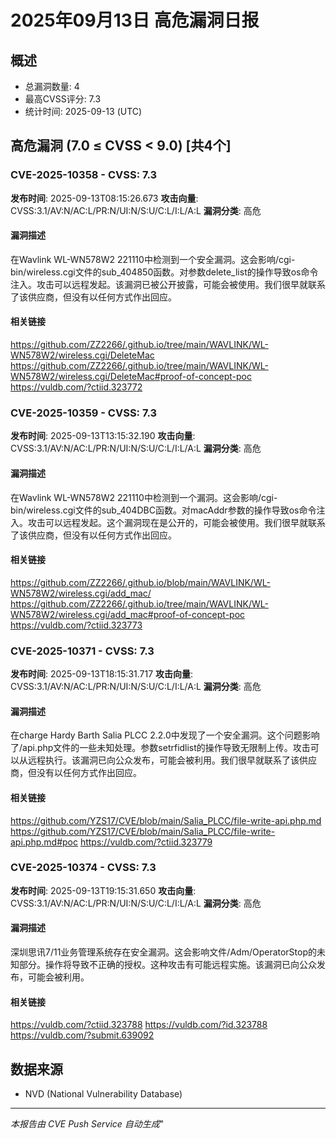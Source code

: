 
# 2025年09月13日 高危漏洞日报

## 概述
- 总漏洞数量: 4
- 最高CVSS评分: 7.3
- 统计时间: 2025-09-13 (UTC)


## 高危漏洞 (7.0 ≤ CVSS < 9.0) [共4个]


### CVE-2025-10358 - CVSS: 7.3

**发布时间**: 2025-09-13T08:15:26.673
**攻击向量**: CVSS:3.1/AV:N/AC:L/PR:N/UI:N/S:U/C:L/I:L/A:L
**漏洞分类**: 高危


#### 漏洞描述
在Wavlink WL-WN578W2 221110中检测到一个安全漏洞。这会影响/cgi-bin/wireless.cgi文件的sub_404850函数。对参数delete_list的操作导致os命令注入。攻击可以远程发起。该漏洞已被公开披露，可能会被使用。我们很早就联系了该供应商，但没有以任何方式作出回应。

#### 相关链接
https://github.com/ZZ2266/.github.io/tree/main/WAVLINK/WL-WN578W2/wireless.cgi/DeleteMac
https://github.com/ZZ2266/.github.io/tree/main/WAVLINK/WL-WN578W2/wireless.cgi/DeleteMac#proof-of-concept-poc
https://vuldb.com/?ctiid.323772


### CVE-2025-10359 - CVSS: 7.3

**发布时间**: 2025-09-13T13:15:32.190
**攻击向量**: CVSS:3.1/AV:N/AC:L/PR:N/UI:N/S:U/C:L/I:L/A:L
**漏洞分类**: 高危


#### 漏洞描述
在Wavlink WL-WN578W2 221110中检测到一个漏洞。这会影响/cgi-bin/wireless.cgi文件的sub_404DBC函数。对macAddr参数的操作导致os命令注入。攻击可以远程发起。这个漏洞现在是公开的，可能会被使用。我们很早就联系了该供应商，但没有以任何方式作出回应。

#### 相关链接
https://github.com/ZZ2266/.github.io/blob/main/WAVLINK/WL-WN578W2/wireless.cgi/add_mac/
https://github.com/ZZ2266/.github.io/tree/main/WAVLINK/WL-WN578W2/wireless.cgi/add_mac#proof-of-concept-poc
https://vuldb.com/?ctiid.323773


### CVE-2025-10371 - CVSS: 7.3

**发布时间**: 2025-09-13T18:15:31.717
**攻击向量**: CVSS:3.1/AV:N/AC:L/PR:N/UI:N/S:U/C:L/I:L/A:L
**漏洞分类**: 高危


#### 漏洞描述
在charge Hardy Barth Salia PLCC 2.2.0中发现了一个安全漏洞。这个问题影响了/api.php文件的一些未知处理。参数setrfidlist的操作导致无限制上传。攻击可以从远程执行。该漏洞已向公众发布，可能会被利用。我们很早就联系了该供应商，但没有以任何方式作出回应。

#### 相关链接
https://github.com/YZS17/CVE/blob/main/Salia_PLCC/file-write-api.php.md
https://github.com/YZS17/CVE/blob/main/Salia_PLCC/file-write-api.php.md#poc
https://vuldb.com/?ctiid.323779


### CVE-2025-10374 - CVSS: 7.3

**发布时间**: 2025-09-13T19:15:31.650
**攻击向量**: CVSS:3.1/AV:N/AC:L/PR:N/UI:N/S:U/C:L/I:L/A:L
**漏洞分类**: 高危


#### 漏洞描述
深圳思讯7/11业务管理系统存在安全漏洞。这会影响文件/Adm/OperatorStop的未知部分。操作将导致不正确的授权。这种攻击有可能远程实施。该漏洞已向公众发布，可能会被利用。

#### 相关链接
https://vuldb.com/?ctiid.323788
https://vuldb.com/?id.323788
https://vuldb.com/?submit.639092



## 数据来源
- NVD (National Vulnerability Database)

---
*本报告由 CVE Push Service 自动生成*"
